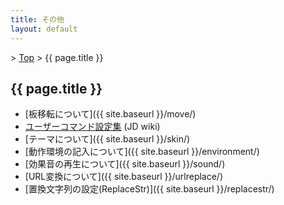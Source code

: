 ```yaml
---
title: その他
layout: default
---
```


&gt; [Top](../) &gt; {{ page.title }}

## {{ page.title }}


- [板移転について]({{ site.baseurl }}/move/)
- [ユーザーコマンド設定集][wiki-usrcmd] (JD wiki)
- [テーマについて]({{ site.baseurl }}/skin/)
- [動作環境の記入について]({{ site.baseurl }}/environment/)
- [効果音の再生について]({{ site.baseurl }}/sound/)
- [URL変換について]({{ site.baseurl }}/urlreplace/)
- [置換文字列の設定(ReplaceStr)]({{ site.baseurl }}/replacestr/)


[wiki-usrcmd]: https://ja.osdn.net/projects/jd4linux/wiki/%E3%83%A6%E3%83%BC%E3%82%B6%E3%83%BC%E3%82%B3%E3%83%9E%E3%83%B3%E3%83%89%E8%A8%AD%E5%AE%9A%E9%9B%86
